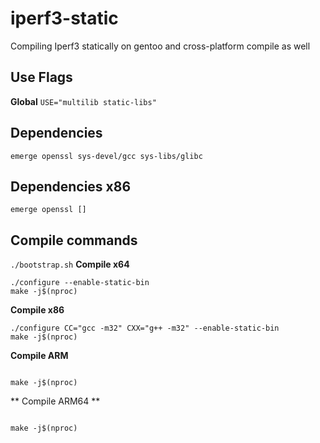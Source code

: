 # iperf3-static
Compiling Iperf3 statically on gentoo and cross-platform compile as well

## Use Flags
**Global**
`USE="multilib static-libs"`

## Dependencies
`emerge openssl sys-devel/gcc sys-libs/glibc`

## Dependencies x86
`emerge openssl []`

## Compile commands

`./bootstrap.sh`
**Compile x64**
```
./configure --enable-static-bin
make -j$(nproc)
```
**Compile x86**
```
./configure CC="gcc -m32" CXX="g++ -m32" --enable-static-bin
make -j$(nproc)
```
**Compile ARM**
```

make -j$(nproc)
```

** Compile ARM64 **
```

make -j$(nproc)
```
